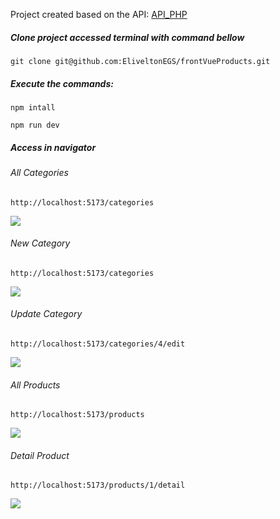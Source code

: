 Project created based on the API: [API_PHP](https://github.com/EliveltonEGS/API_PHP)

##### Clone project accessed terminal with command bellow
```
git clone git@github.com:EliveltonEGS/frontVueProducts.git
```

##### Execute the commands:
```
npm intall
```
```
npm run dev
```

##### Access in navigator

###### All Categories
```
http://localhost:5173/categories
```
<img src="https://github.com/EliveltonEGS/frontVueProducts/assets/58617663/f32c923c-c4cf-4a54-812d-c3dcd56d8631"/>

###### New Category
```
http://localhost:5173/categories
```
<img src="https://github.com/EliveltonEGS/frontVueProducts/assets/58617663/8219988b-30f9-4cff-b31a-5457860cade5"/>

###### Update Category
```
http://localhost:5173/categories/4/edit
```
<img src="https://github.com/EliveltonEGS/frontVueProducts/assets/58617663/f32e3122-9ee1-4459-a046-b1aefed0e166"/>

###### All Products
```
http://localhost:5173/products
```
<img src="https://github.com/EliveltonEGS/frontVueProducts/assets/58617663/c3bd54b7-e14f-46a1-bb26-5a1a1747df54" />

###### Detail Product
```
http://localhost:5173/products/1/detail
```
<img src="https://github.com/EliveltonEGS/frontVueProducts/assets/58617663/d9bc0891-7618-4c83-bfc7-d7f946c74374" />

